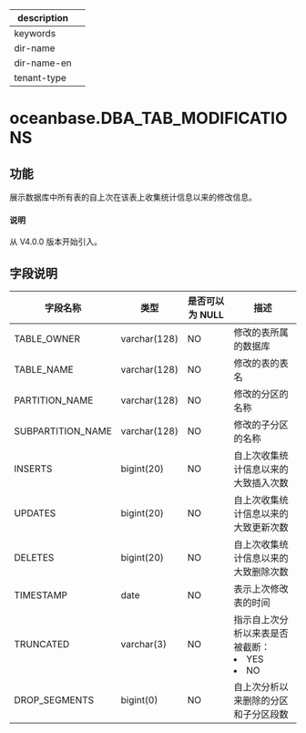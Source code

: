 |description||
|---|---|
|keywords||
|dir-name||
|dir-name-en||
|tenant-type||

# oceanbase.DBA_TAB_MODIFICATIONS

## 功能

展示数据库中所有表的自上次在该表上收集统计信息以来的修改信息。

<main id="notice" type='explain'>
  <h4>说明</h4>
  <p>从 V4.0.0 版本开始引入。</p>
</main>

## 字段说明

| 字段名称 | 类型 | 是否可以为 NULL | 描述 |
| --- | --- | --- | --- |
| TABLE_OWNER | varchar(128) | NO | 修改的表所属的数据库 |
| TABLE_NAME | varchar(128) | NO | 修改的表的表名 |
| PARTITION_NAME | varchar(128) | NO | 修改的分区的名称 |
| SUBPARTITION_NAME | varchar(128) | NO | 修改的子分区的名称 |
| INSERTS | bigint(20) | NO | 自上次收集统计信息以来的大致插入次数 |
| UPDATES | bigint(20) | NO | 自上次收集统计信息以来的大致更新次数 |
| DELETES | bigint(20) | NO | 自上次收集统计信息以来的大致删除次数 |
| TIMESTAMP | date | NO | 表示上次修改表的时间 |
| TRUNCATED | varchar(3) | NO | 指示自上次分析以来表是否被截断：<li>YES<li>NO |
| DROP_SEGMENTS | bigint(0) | NO | 自上次分析以来删除的分区和子分区段数 |
